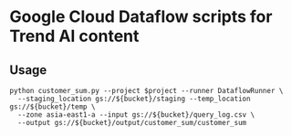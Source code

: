 # Google Cloud Dataflow scripts for Trend AI content

## Usage

```
python customer_sum.py --project $project --runner DataflowRunner \
  --staging_location gs://${bucket}/staging --temp_location gs://${bucket}/temp \
  --zone asia-east1-a --input gs://${bucket}/query_log.csv \
  --output gs://${bucket}/output/customer_sum/customer_sum
```
